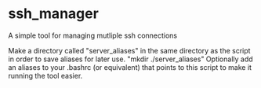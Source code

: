 # ssh_manager
A simple tool for managing mutliple ssh connections

Make a directory called "server_aliases" in the same directory as the script in order to save aliases for later use.
"mkdir ./server_aliases"
Optionally add an aliases to your .bashrc (or equivalent) that points to this script to make it running the tool easier.
